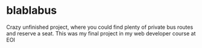 # blablabus
Crazy unfinished project, where you could find plenty of private bus routes and reserve a seat. This was my final project in my web developer course at EOI
